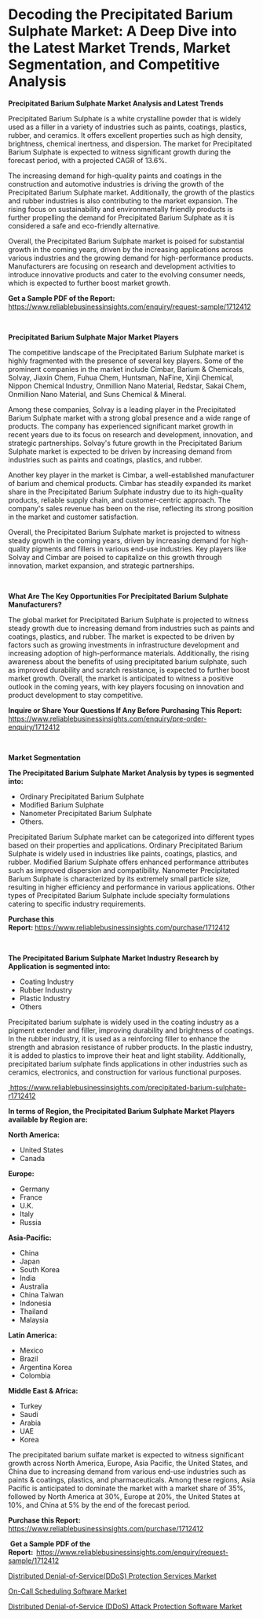 <p><h1>Decoding the Precipitated Barium Sulphate Market: A Deep Dive into the Latest Market Trends, Market Segmentation, and Competitive Analysis</h1></p><p><strong>Precipitated Barium Sulphate Market Analysis and Latest Trends</strong></p>
<p><p>Precipitated Barium Sulphate is a white crystalline powder that is widely used as a filler in a variety of industries such as paints, coatings, plastics, rubber, and ceramics. It offers excellent properties such as high density, brightness, chemical inertness, and dispersion. The market for Precipitated Barium Sulphate is expected to witness significant growth during the forecast period, with a projected CAGR of 13.6%.</p><p>The increasing demand for high-quality paints and coatings in the construction and automotive industries is driving the growth of the Precipitated Barium Sulphate market. Additionally, the growth of the plastics and rubber industries is also contributing to the market expansion. The rising focus on sustainability and environmentally friendly products is further propelling the demand for Precipitated Barium Sulphate as it is considered a safe and eco-friendly alternative.</p><p>Overall, the Precipitated Barium Sulphate market is poised for substantial growth in the coming years, driven by the increasing applications across various industries and the growing demand for high-performance products. Manufacturers are focusing on research and development activities to introduce innovative products and cater to the evolving consumer needs, which is expected to further boost market growth.</p></p>
<p><strong>Get a Sample PDF of the Report:&nbsp;</strong> <a href="https://www.reliablebusinessinsights.com/enquiry/request-sample/1712412">https://www.reliablebusinessinsights.com/enquiry/request-sample/1712412</a></p>
<p>&nbsp;</p>
<p><strong>Precipitated Barium Sulphate Major Market Players</strong></p>
<p><p>The competitive landscape of the Precipitated Barium Sulphate market is highly fragmented with the presence of several key players. Some of the prominent companies in the market include Cimbar, Barium & Chemicals, Solvay, Jiaxin Chem, Fuhua Chem, Huntsman, NaFine, Xinji Chemical, Nippon Chemical Industry, Onmillion Nano Material, Redstar, Sakai Chem, Onmillion Nano Material, and Suns Chemical & Mineral.</p><p>Among these companies, Solvay is a leading player in the Precipitated Barium Sulphate market with a strong global presence and a wide range of products. The company has experienced significant market growth in recent years due to its focus on research and development, innovation, and strategic partnerships. Solvay's future growth in the Precipitated Barium Sulphate market is expected to be driven by increasing demand from industries such as paints and coatings, plastics, and rubber.</p><p>Another key player in the market is Cimbar, a well-established manufacturer of barium and chemical products. Cimbar has steadily expanded its market share in the Precipitated Barium Sulphate industry due to its high-quality products, reliable supply chain, and customer-centric approach. The company's sales revenue has been on the rise, reflecting its strong position in the market and customer satisfaction.</p><p>Overall, the Precipitated Barium Sulphate market is projected to witness steady growth in the coming years, driven by increasing demand for high-quality pigments and fillers in various end-use industries. Key players like Solvay and Cimbar are poised to capitalize on this growth through innovation, market expansion, and strategic partnerships.</p></p>
<p>&nbsp;</p>
<p><strong>What Are The Key Opportunities For Precipitated Barium Sulphate Manufacturers?</strong></p>
<p><p>The global market for Precipitated Barium Sulphate is projected to witness steady growth due to increasing demand from industries such as paints and coatings, plastics, and rubber. The market is expected to be driven by factors such as growing investments in infrastructure development and increasing adoption of high-performance materials. Additionally, the rising awareness about the benefits of using precipitated barium sulphate, such as improved durability and scratch resistance, is expected to further boost market growth. Overall, the market is anticipated to witness a positive outlook in the coming years, with key players focusing on innovation and product development to stay competitive.</p></p>
<p><strong>Inquire or Share Your Questions If Any Before Purchasing This Report:</strong> <a href="https://www.reliablebusinessinsights.com/enquiry/pre-order-enquiry/1712412">https://www.reliablebusinessinsights.com/enquiry/pre-order-enquiry/1712412</a></p>
<p>&nbsp;</p>
<p><strong>Market Segmentation</strong></p>
<p><strong>The Precipitated Barium Sulphate Market Analysis by types is segmented into:</strong></p>
<p><ul><li>Ordinary Precipitated Barium Sulphate</li><li>Modified Barium Sulphate</li><li>Nanometer Precipitated Barium Sulphate</li><li>Others.</li></ul></p>
<p><p>Precipitated Barium Sulphate market can be categorized into different types based on their properties and applications. Ordinary Precipitated Barium Sulphate is widely used in industries like paints, coatings, plastics, and rubber. Modified Barium Sulphate offers enhanced performance attributes such as improved dispersion and compatibility. Nanometer Precipitated Barium Sulphate is characterized by its extremely small particle size, resulting in higher efficiency and performance in various applications. Other types of Precipitated Barium Sulphate include specialty formulations catering to specific industry requirements.</p></p>
<p><strong>Purchase this Report:&nbsp;</strong><a href="https://www.reliablebusinessinsights.com/purchase/1712412">https://www.reliablebusinessinsights.com/purchase/1712412</a></p>
<p>&nbsp;</p>
<p><strong>The Precipitated Barium Sulphate Market Industry Research by Application is segmented into:</strong></p>
<p><ul><li>Coating Industry</li><li>Rubber Industry</li><li>Plastic Industry</li><li>Others</li></ul></p>
<p><p>Precipitated barium sulphate is widely used in the coating industry as a pigment extender and filler, improving durability and brightness of coatings. In the rubber industry, it is used as a reinforcing filler to enhance the strength and abrasion resistance of rubber products. In the plastic industry, it is added to plastics to improve their heat and light stability. Additionally, precipitated barium sulphate finds applications in other industries such as ceramics, electronics, and construction for various functional purposes.</p></p>
<p><a href="https://www.reliablebusinessinsights.com/precipitated-barium-sulphate-r1712412">&nbsp;https://www.reliablebusinessinsights.com/precipitated-barium-sulphate-r1712412</a></p>
<p><strong>In terms of Region, the Precipitated Barium Sulphate Market Players available by Region are:</strong></p>
<p>
    <p> <strong> North America: </strong>
        <ul>
            <li>United States</li>
            <li>Canada</li>
        </ul>
        </p> 
    <p> <strong> Europe: </strong>
        <ul>
            <li>Germany</li>
            <li>France</li>
            <li>U.K.</li>
            <li>Italy</li>
            <li>Russia</li>
        </ul>
        </p> 
    <p> <strong> Asia-Pacific: </strong>
        <ul>
            <li>China</li>
            <li>Japan</li>
            <li>South Korea</li>
            <li>India</li>
            <li>Australia</li>
            <li>China Taiwan</li>
            <li>Indonesia</li>
            <li>Thailand</li>
            <li>Malaysia</li>
        </ul>
        </p> 
    <p> <strong> Latin America: </strong>
        <ul>
            <li>Mexico</li>
            <li>Brazil</li>
            <li>Argentina Korea</li>
            <li>Colombia</li>
        </ul>
        </p> 
    <p> <strong> Middle East & Africa: </strong>
        <ul>
            <li>Turkey</li>
            <li>Saudi</li>
            <li>Arabia</li>
            <li>UAE</li>
            <li>Korea</li>
        </ul>
    </p>
    </p>
<p><p>The precipitated barium sulfate market is expected to witness significant growth across North America, Europe, Asia Pacific, the United States, and China due to increasing demand from various end-use industries such as paints & coatings, plastics, and pharmaceuticals. Among these regions, Asia Pacific is anticipated to dominate the market with a market share of 35%, followed by North America at 30%, Europe at 20%, the United States at 10%, and China at 5% by the end of the forecast period.</p></p>
<p><strong>Purchase this Report: </strong><a href="https://www.reliablebusinessinsights.com/purchase/1712412">https://www.reliablebusinessinsights.com/purchase/1712412</a></p>
<p>&nbsp;<strong>Get a Sample PDF of the Report:&nbsp;&nbsp;</strong><a href="https://www.reliablebusinessinsights.com/enquiry/request-sample/1712412">https://www.reliablebusinessinsights.com/enquiry/request-sample/1712412</a></p>
<p><strong></strong></p>
<p><p><a href="https://github.com/phuonganhit041011/Market-Research-Report-List-1/blob/main/distributed-denial-of-serviceddos-protection-services-market.md">Distributed Denial-of-Service(DDoS) Protection Services Market</a></p><p><a href="https://github.com/Hunterico88/Market-Research-Report-List-1/blob/main/on-call-scheduling-software-market.md">On-Call Scheduling Software Market</a></p><p><a href="https://github.com/nhteumcc68/Market-Research-Report-List-1/blob/main/distributed-denial-of-service-ddos-attack-protection-software-market.md">Distributed Denial-of-Service (DDoS) Attack Protection Software Market</a></p></p>